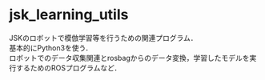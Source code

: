 # jsk_learning_utils
JSKのロボットで模倣学習等を行うための関連プログラム．  
基本的にPython3を使う．  
ロボットでのデータ収集関連とrosbagからのデータ変換，学習したモデルを実行するためのROSプログラムなど．
